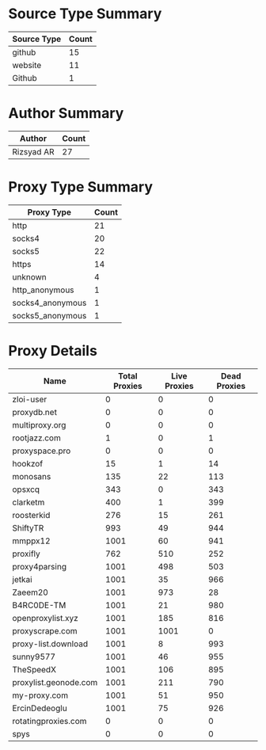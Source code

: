 # Source Type Summary

| Source Type | Count |
|-------------|-------|
| github | 15 |
| website | 11 |
| Github | 1 |


# Author Summary

| Author | Count |
|--------|-------|
| Rizsyad AR | 27 |


# Proxy Type Summary

| Proxy Type | Count |
|------------|-------|
| http | 21 |
| socks4 | 20 |
| socks5 | 22 |
| https | 14 |
| unknown | 4 |
| http_anonymous | 1 |
| socks4_anonymous | 1 |
| socks5_anonymous | 1 |


# Proxy Details

| Name | Total Proxies | Live Proxies | Dead Proxies |
|------|---------------|--------------|---------------|
| zloi-user | 0 | 0 | 0 |
| proxydb.net | 0 | 0 | 0 |
| multiproxy.org | 0 | 0 | 0 |
| rootjazz.com | 1 | 0 | 1 |
| proxyspace.pro | 0 | 0 | 0 |
| hookzof | 15 | 1 | 14 |
| monosans | 135 | 22 | 113 |
| opsxcq | 343 | 0 | 343 |
| clarketm | 400 | 1 | 399 |
| roosterkid | 276 | 15 | 261 |
| ShiftyTR | 993 | 49 | 944 |
| mmppx12 | 1001 | 60 | 941 |
| proxifly | 762 | 510 | 252 |
| proxy4parsing | 1001 | 498 | 503 |
| jetkai | 1001 | 35 | 966 |
| Zaeem20 | 1001 | 973 | 28 |
| B4RC0DE-TM | 1001 | 21 | 980 |
| openproxylist.xyz | 1001 | 185 | 816 |
| proxyscrape.com | 1001 | 1001 | 0 |
| proxy-list.download | 1001 | 8 | 993 |
| sunny9577 | 1001 | 46 | 955 |
| TheSpeedX | 1001 | 106 | 895 |
| proxylist.geonode.com | 1001 | 211 | 790 |
| my-proxy.com | 1001 | 51 | 950 |
| ErcinDedeoglu | 1001 | 75 | 926 |
| rotatingproxies.com | 0 | 0 | 0 |
| spys | 0 | 0 | 0 |
